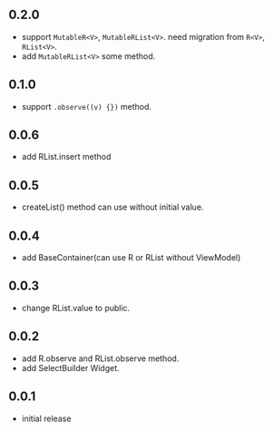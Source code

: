 ## 0.2.0
- support `MutableR<V>`, `MutableRList<V>`. need migration from `R<V>`, `RList<V>`.
- add `MutableRList<V>` some method.

## 0.1.0
- support `.observe((v) {})` method.

## 0.0.6
- add RList.insert method

## 0.0.5
- createList() method can use without initial value.

## 0.0.4
- add BaseContainer(can use R or RList without ViewModel)

## 0.0.3
- change RList.value to public.

## 0.0.2
- add R.observe and RList.observe method.
- add SelectBuilder Widget.

## 0.0.1
- initial release